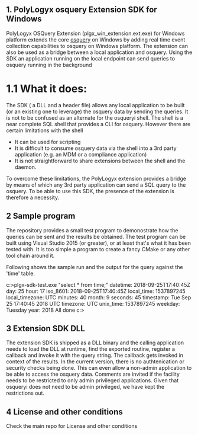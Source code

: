 ## 1. PolyLogyx osquery Extension SDK for Windows

PolyLogyx OSQuery Extension (plgx_win_extension.ext.exe) for Windows platform extends the core [osquery](https://osquery.io/) on Windows by adding real time event collection capabilities to osquery on Windows platform. The extension can also be used as a bridge between a local application and osquery. Using the SDK an application running on the local endpoint can send queries to osquery running in the background

# 1.1 What it does:
The SDK ( a DLL and a header file) allows any local application to be built (or an existing one to leverage) the osquery data by sending the queries. It is not to be confused as an alternate for the osqueryi shell. The shell is a near complete SQL shell that provides a CLI for osquery. However there are certain limitations with the shell

- It can be used for scripting
- It is difficult to consume osquery data via the shell into a 3rd party application (e.g. an MDM or a compliance application)
- It is not straightforward to share extensions between the shell and the daemon.

To overcome these limitations, the PolyLogyx extension provides a bridge by means of which any 3rd party application can send a SQL query to the osquery. To be able to use this SDK, the presence of the extension is therefore a necessity.

## 2 Sample program

The repository provides a small test program to demonostrate how the queries can be sent and the results be obtained. The test program can be built using Visual Studio 2015 (or greater), or at least that's what it has been tested with. It is too simple a program to create a fancy CMake or any other tool chain around it.

Following shows the sample run and the output for the query against the 'time' table.

c:\>plgx-sdk-test.exe "select * from time;"
datetime: 2018-09-25T17:40:45Z
day: 25
hour: 17
iso_8601: 2018-09-25T17:40:45Z
local_time: 1537897245
local_timezone: UTC
minutes: 40
month: 9
seconds: 45
timestamp: Tue Sep 25 17:40:45 2018 UTC
timezone: UTC
unix_time: 1537897245
weekday: Tuesday
year: 2018
All done
c:\>

## 3 Extension SDK DLL

The extension SDK is shipped as a DLL binary and the calling application needs to load the DLL at runtime, find the exported routine, register a callback and invoke it with the query string. The callback gets invoked in context of the results. In the current version, there is no authtenication or security checks being done. This can even allow a non-admin application to be able to access the osquery data. Comments are invited if the facility needs to be restricted to only admin privileged applications. Given that osqueryi does not need to be admin privileged, we have kept the restrictions out.

## 4 License and other conditions

Check the main repo for License and other conditions